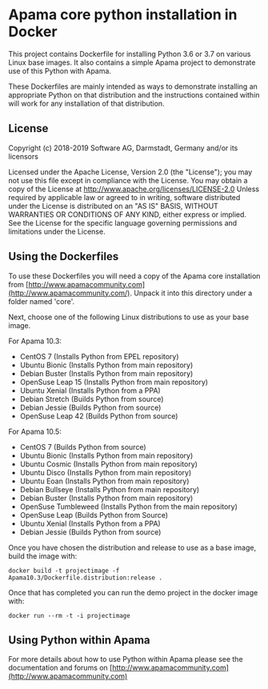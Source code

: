 # Apama core python installation in Docker

This project contains Dockerfile for installing Python 3.6 or 3.7 on various
Linux base images. It also contains a simple Apama project to demonstrate use
of this Python with Apama.

These Dockerfiles are mainly intended as ways to demonstrate installing an 
appropriate Python on that distribution and the instructions contained within
will work for any installation of that distribution.

## License

Copyright (c) 2018-2019 Software AG, Darmstadt, Germany and/or its licensors

Licensed under the Apache License, Version 2.0 (the "License"); you may not use this
file except in compliance with the License. You may obtain a copy of the License at
http://www.apache.org/licenses/LICENSE-2.0
Unless required by applicable law or agreed to in writing, software distributed under the
License is distributed on an "AS IS" BASIS, WITHOUT WARRANTIES OR CONDITIONS OF ANY KIND,
either express or implied.
See the License for the specific language governing permissions and limitations under the License.

## Using the Dockerfiles

To use these Dockerfiles you will need a copy of the Apama core
installation from [http://www.apamacommunity.com](http://www.apamacommunity.com/). Unpack it into this directory
under a folder named 'core'.

Next, choose one of the following Linux distributions to use as your base image.

For Apama 10.3:

* CentOS 7 (Installs Python from EPEL repository)
* Ubuntu Bionic (Installs Python from main repository)
* Debian Buster (Installs Python from main repository)
* OpenSuse Leap 15 (Installs Python from main repository)
* Ubuntu Xenial (Installs Python from a PPA)
* Debian Stretch (Builds Python from source)
* Debian Jessie (Builds Python from source)
* OpenSuse Leap 42 (Builds Python from source)

For Apama 10.5:

* CentOS 7 (Builds Python from source)
* Ubuntu Bionic (Installs Python from main repository)
* Ubuntu Cosmic (Installs Python from main repository)
* Ubuntu Disco (Installs Python from main repository)
* Ubuntu Eoan (Installs Python from main repository)
* Debian Bullseye (Installs Python from main repository)
* Debian Buster (Installs Python from main repository)
* OpenSuse Tumbleweed (Installs Python from the main repository)
* OpenSuse Leap (Builds Python from Source)
* Ubuntu Xenial (Installs Python from a PPA)
* Debian Jessie (Builds Python from source)

Once you have chosen the distribution and release to use as a base image, build the image with:

    docker build -t projectimage -f Apama10.3/Dockerfile.distribution:release .

Once that has completed you can run the demo project in the docker image with:

    docker run --rm -t -i projectimage

## Using Python within Apama
    
For more details about how to use Python within Apama please see the documentation and forums on [http://www.apamacommunity.com](http://www.apamacommunity.com)
